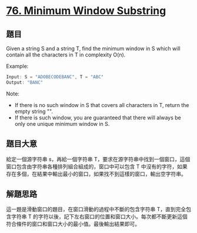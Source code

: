 # [76. Minimum Window Substring](https://leetcode.com/problems/minimum-window-substring/)

## 題目

Given a string S and a string T, find the minimum window in S which will contain all the characters in T in complexity O(n).

Example:

```c
Input: S = "ADOBECODEBANC", T = "ABC"
Output: "BANC"
```

Note:    

- If there is no such window in S that covers all characters in T, return the empty string "".
- If there is such window, you are guaranteed that there will always be only one unique minimum window in S.

## 題目大意

給定一個源字符串 s，再給一個字符串 T，要求在源字符串中找到一個窗口，這個窗口包含由字符串各種排列組合組成的，窗口中可以包含 T 中沒有的字符，如果存在多個，在結果中輸出最小的窗口，如果找不到這樣的窗口，輸出空字符串。

## 解題思路

這一題是滑動窗口的題目，在窗口滑動的過程中不斷的包含字符串 T，直到完全包含字符串 T 的字符以後，記下左右窗口的位置和窗口大小。每次都不斷更新這個符合條件的窗口和窗口大小的最小值。最後輸出結果即可。




